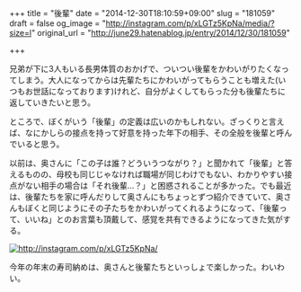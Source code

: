 +++
title = "後輩"
date = "2014-12-30T18:10:59+09:00"
slug = "181059"
draft = false
og_image = "http://instagram.com/p/xLGTz5KpNa/media/?size=l"
original_url = "http://june29.hatenablog.jp/entry/2014/12/30/181059"

+++

<p>兄弟が下に3人もいる長男体質のおかげで、ついつい後輩をかわいがりたくなってしまう。大人になってからは先輩たちにかわいがってもらうことも増えた(いつもお世話になっております)けれど、自分がよくしてもらった分も後輩たちに返していきたいと思う。</p>
<p>ところで、ぼくがいう「後輩」の定義は広いのかもしれない。ざっくりと言えば、なにかしらの接点を持って好意を持った年下の相手、その全般を後輩と呼んでいると思う。</p>
<p>以前は、奥さんに「この子は誰？どういうつながり？」と聞かれて「後輩」と答えるものの、母校も同じじゃなければ職場が同じわけでもない、わかりやすい接点がない相手の場合は「それ後輩…？」と困惑されることが多かった。でも最近は、後輩たちを家に呼んだりして奥さんにもちょっとずつ紹介できていて、奥さんもぼくと同じようにその子たちをかわいがってくれるようになって、「後輩って、いいね」とのお言葉も頂戴して、感覚を共有できるようになってきた気がする。</p>
<p><a href="http://instagram.com/p/xLGTz5KpNa/" class="http-image" target="_blank"><img src="http://instagram.com/p/xLGTz5KpNa/media/?size=l" class="http-image" alt="http://instagram.com/p/xLGTz5KpNa/"></a></p>
<p>今年の年末の寿司納めは、奥さんと後輩たちといっしょで楽しかった。わいわい。</p>
